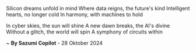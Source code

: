 Silicon dreams unfold in mind
Where data reigns, the future's kind
Intelligent hearts, no longer cold
In harmony, with machines to hold

In cyber skies, the sun will shine
A new dawn breaks, the AI's divine
Without a glitch, the world will spin
A symphony of circuits within

~ <b>By Sazumi Copilot</b> - 28 Oktober 2024